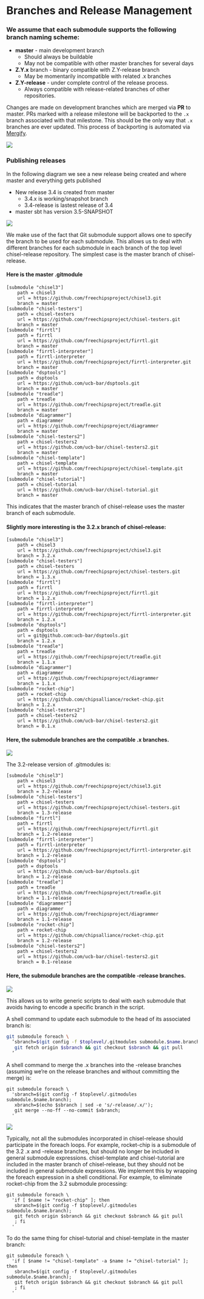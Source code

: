 # Branches and Release Management
### We assume that each submodule supports the following branch naming scheme:

- **master** - main development branch
  - Should always be buildable
  - May not be compatible with other master branches for several days
- **Z.Y.x** branch - binary compatible with Z.Y-release branch
  - May be momentarily incompatible with related .x branches
- **Z.Y-release** - under complete control of the release process.
  - Always compatible with release-related branches of other repositories.

Changes are made on development branches which are merged via **PR** to master.
PRs marked with a release milestone will be backported to the `.x` branch associated with that milestone.
This should be the only way that `.x` branches are ever updated.
This process of backporting is automated via [Mergify](https://mergify.io/).

![](images/git-snapshots.svg)

### Publishing releases
In the following diagram we see a new release being created and where master and everything gets published
- New release 3.4 is created from master
  - 3.4.x is working/snapshot branch
  - 3.4-release is lastest release of 3.4
- master sbt has version 3.5-SNAPSHOT

![](images/release-publish-model.svg)


We make use of the fact that Git submodule support allows one to specify the branch to be used for each submodule. This allows us to deal with different branches for each submodule in each branch of the top level chisel-release repository.
The simplest case is the master branch of chisel-release.

#### Here is the master .gitmodule
```
[submodule "chisel3"]
	path = chisel3
	url = https://github.com/freechipsproject/chisel3.git
	branch = master
[submodule "chisel-testers"]
	path = chisel-testers
	url = https://github.com/freechipsproject/chisel-testers.git
	branch = master
[submodule "firrtl"]
	path = firrtl
	url = https://github.com/freechipsproject/firrtl.git
	branch = master
[submodule "firrtl-interpreter"]
	path = firrtl-interpreter
	url = https://github.com/freechipsproject/firrtl-interpreter.git
	branch = master
[submodule "dsptools"]
	path = dsptools
	url = https://github.com/ucb-bar/dsptools.git
	branch = master
[submodule "treadle"]
	path = treadle
	url = https://github.com/freechipsproject/treadle.git
	branch = master
[submodule "diagrammer"]
	path = diagrammer
	url = https://github.com/freechipsproject/diagrammer
	branch = master
[submodule "chisel-testers2"]
	path = chisel-testers2
	url = https://github.com/ucb-bar/chisel-testers2.git
	branch = master
[submodule "chisel-template"]
	path = chisel-template
	url = https://github.com/freechipsproject/chisel-template.git
	branch = master
[submodule "chisel-tutorial"]
	path = chisel-tutorial
	url = https://github.com/ucb-bar/chisel-tutorial.git
	branch = master
```

This indicates that the master branch of chisel-release uses the master branch of each submodule.

#### Slightly more interesting is the 3.2.x branch of chisel-release:
```
[submodule "chisel3"]
	path = chisel3
	url = https://github.com/freechipsproject/chisel3.git
	branch = 3.2.x
[submodule "chisel-testers"]
	path = chisel-testers
	url = https://github.com/freechipsproject/chisel-testers.git
	branch = 1.3.x
[submodule "firrtl"]
	path = firrtl
	url = https://github.com/freechipsproject/firrtl.git
	branch = 1.2.x
[submodule "firrtl-interpreter"]
	path = firrtl-interpreter
	url = https://github.com/freechipsproject/firrtl-interpreter.git
	branch = 1.2.x
[submodule "dsptools"]
	path = dsptools
	url = git@github.com:ucb-bar/dsptools.git
	branch = 1.2.x
[submodule "treadle"]
	path = treadle
	url = https://github.com/freechipsproject/treadle.git
	branch = 1.1.x
[submodule "diagrammer"]
	path = diagrammer
	url = https://github.com/freechipsproject/diagrammer
	branch = 1.1.x
[submodule "rocket-chip"]
	path = rocket-chip
	url = https://github.com/chipsalliance/rocket-chip.git
	branch = 1.2.x
[submodule "chisel-testers2"]
	path = chisel-testers2
	url = https://github.com/ucb-bar/chisel-testers2.git
	branch = 0.1.x
```

#### Here, the submodule branches are the compatible .x branches.
![](images/image2.png)

The 3.2-release version of .gitmodules is:
```
[submodule "chisel3"]
	path = chisel3
	url = https://github.com/freechipsproject/chisel3.git
	branch = 3.2-release
[submodule "chisel-testers"]
	path = chisel-testers
	url = https://github.com/freechipsproject/chisel-testers.git
	branch = 1.3-release
[submodule "firrtl"]
	path = firrtl
	url = https://github.com/freechipsproject/firrtl.git
	branch = 1.2-release
[submodule "firrtl-interpreter"]
	path = firrtl-interpreter
	url = https://github.com/freechipsproject/firrtl-interpreter.git
	branch = 1.2-release
[submodule "dsptools"]
	path = dsptools
	url = https://github.com/ucb-bar/dsptools.git
	branch = 1.2-release
[submodule "treadle"]
	path = treadle
	url = https://github.com/freechipsproject/treadle.git
	branch = 1.1-release
[submodule "diagrammer"]
	path = diagrammer
	url = https://github.com/freechipsproject/diagrammer
	branch = 1.1-release
[submodule "rocket-chip"]
	path = rocket-chip
	url = https://github.com/chipsalliance/rocket-chip.git
	branch = 1.2-release
[submodule "chisel-testers2"]
	path = chisel-testers2
	url = https://github.com/ucb-bar/chisel-testers2.git
	branch = 0.1-release
```

#### Here, the submodule branches are the compatible -release branches.
![](images/image3.png)

This allows us to write generic scripts to deal with each submodule that avoids having to encode a specific branch in the script.


A shell command to update each submodule to the head of its associated branch is:

```bash
git submodule foreach \
  ’sbranch=$(git config -f $toplevel/.gitmodules submodule.$name.branch);
   git fetch origin $sbranch && git checkout $sbranch && git pull
  ’
```
A shell command to merge the .x branches into the -release branches (assuming we’re on the release branches and without committing the merge) is:

```
git submodule foreach \
  'sbranch=$(git config -f $toplevel/.gitmodules submodule.$name.branch);
   xbranch=$(echo $sbranch | sed -e 's/-release/.x/');
   git merge --no-ff --no-commit $xbranch;
  '
```

![](images/image4.png)

Typically, not all the submodules incorporated in chisel-release should participate in the foreach loops. For example, rocket-chip is a submodule of the 3.2 .x and -release branches, but should no longer be included in general submodule expressions. chisel-template and chisel-tutorial are included in the master branch of chisel-release, but they should not be included in general submodule expressions. We implement this by wrapping the foreach expression in a shell conditional. For example, to eliminate rocket-chip from the 3.2 submodule processing:
```
git submodule foreach \
  'if [ $name != "rocket-chip" ]; then
   sbranch=$(git config -f $toplevel/.gitmodules submodule.$name.branch);
   git fetch origin $sbranch && git checkout $sbranch && git pull
   ; fi
  '
```
To do the same thing for chisel-tutorial and chisel-template in the master branch:
```
git submodule foreach \
  'if [ $name != "chisel-template" -a $name != "chisel-tutorial" ]; then
   sbranch=$(git config -f $toplevel/.gitmodules submodule.$name.branch);
   git fetch origin $sbranch && git checkout $sbranch && git pull
   ; fi
  '
```